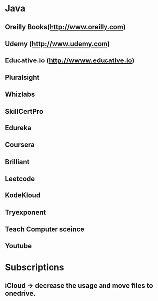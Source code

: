# Java

## Oreilly Books(http://www.oreilly.com)
## Udemy (http://www.udemy.com)
## Educative.io (http://wwww.educative.io)
## Pluralsight
## Whizlabs
## SkillCertPro
## Edureka
## Coursera
## Brilliant
## Leetcode
## KodeKloud
## Tryexponent
## Teach Computer sceince
## Youtube
##


# Subscriptions

## iCloud -> decrease the usage and move files to onedrive.
## 
